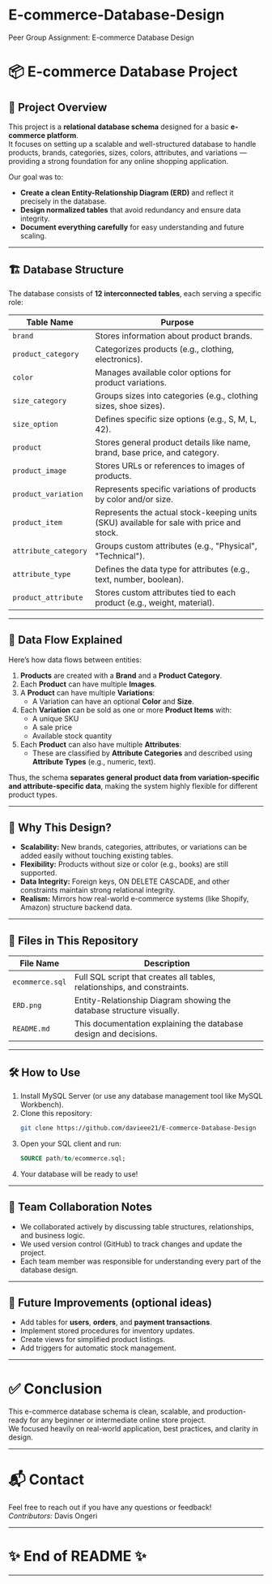 # E-commerce-Database-Design
Peer Group Assignment: E-commerce Database Design


# 📦 E-commerce Database Project

## 🧠 Project Overview
This project is a **relational database schema** designed for a basic **e-commerce platform**.  
It focuses on setting up a scalable and well-structured database to handle products, brands, categories, sizes, colors, attributes, and variations — providing a strong foundation for any online shopping application.

Our goal was to:
- **Create a clean Entity-Relationship Diagram (ERD)** and reflect it precisely in the database.
- **Design normalized tables** that avoid redundancy and ensure data integrity.
- **Document everything carefully** for easy understanding and future scaling.

---

## 🏗️ Database Structure

The database consists of **12 interconnected tables**, each serving a specific role:

| Table Name            | Purpose                                                                                  |
|------------------------|------------------------------------------------------------------------------------------|
| `brand`                | Stores information about product brands.                                                 |
| `product_category`     | Categorizes products (e.g., clothing, electronics).                                       |
| `color`                | Manages available color options for product variations.                                  |
| `size_category`        | Groups sizes into categories (e.g., clothing sizes, shoe sizes).                         |
| `size_option`          | Defines specific size options (e.g., S, M, L, 42).                                        |
| `product`              | Stores general product details like name, brand, base price, and category.               |
| `product_image`        | Stores URLs or references to images of products.                                          |
| `product_variation`    | Represents specific variations of products by color and/or size.                         |
| `product_item`         | Represents the actual stock-keeping units (SKU) available for sale with price and stock. |
| `attribute_category`   | Groups custom attributes (e.g., "Physical", "Technical").                                 |
| `attribute_type`       | Defines the data type for attributes (e.g., text, number, boolean).                       |
| `product_attribute`    | Stores custom attributes tied to each product (e.g., weight, material).                  |

---

## 🧩 Data Flow Explained

Here’s how data flows between entities:

1. **Products** are created with a **Brand** and a **Product Category**.
2. Each **Product** can have multiple **Images**.
3. A **Product** can have multiple **Variations**:
   - A Variation can have an optional **Color** and **Size**.
4. Each **Variation** can be sold as one or more **Product Items** with:
   - A unique SKU
   - A sale price
   - Available stock quantity
5. Each **Product** can also have multiple **Attributes**:
   - These are classified by **Attribute Categories** and described using **Attribute Types** (e.g., numeric, text).

Thus, the schema **separates general product data from variation-specific and attribute-specific data**, making the system highly flexible for different product types.

---

## 🎨 Why This Design?

- **Scalability:** New brands, categories, attributes, or variations can be added easily without touching existing tables.
- **Flexibility:** Products without size or color (e.g., books) are still supported.
- **Data Integrity:** Foreign keys, ON DELETE CASCADE, and other constraints maintain strong relational integrity.
- **Realism:** Mirrors how real-world e-commerce systems (like Shopify, Amazon) structure backend data.

---

## 📂 Files in This Repository

| File Name            | Description                                                                |
|----------------------|----------------------------------------------------------------------------|
| `ecommerce.sql`       | Full SQL script that creates all tables, relationships, and constraints.  |
| `ERD.png`  | Entity-Relationship Diagram showing the database structure visually.      |
| `README.md`           | This documentation explaining the database design and decisions.         |

---

## 🛠️ How to Use

1. Install MySQL Server (or use any database management tool like MySQL Workbench).
2. Clone this repository:
   ```bash
   git clone https://github.com/davieee21/E-commerce-Database-Design
   ```
3. Open your SQL client and run:
   ```sql
   SOURCE path/to/ecommerce.sql;
   ```
4. Your database will be ready to use!

---

## 👥 Team Collaboration Notes

- We collaborated actively by discussing table structures, relationships, and business logic.
- We used version control (GitHub) to track changes and update the project.
- Each team member was responsible for understanding every part of the database design.

---

## 🚀 Future Improvements (optional ideas)

- Add tables for **users**, **orders**, and **payment transactions**.
- Implement stored procedures for inventory updates.
- Create views for simplified product listings.
- Add triggers for automatic stock management.

---

# ✅ Conclusion

This e-commerce database schema is clean, scalable, and production-ready for any beginner or intermediate online store project.  
We focused heavily on real-world application, best practices, and clarity in design.

---

# 📬 Contact

Feel free to reach out if you have any questions or feedback!  
_Contributors:_ Davis Ongeri

---


# ✨ End of README ✨

---
